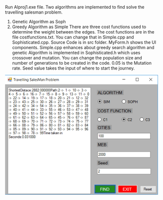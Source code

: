 Run AIproj1.exe file.
Two algorithms are implemented to find solve the travelling salesman problem.
1. Genetic Algorithm as Soph
2. Greedy Algorithm as Simple
There are three cost functions used to determine the weight between the edges. The cost functions are in the file costfunctions.txt. You can change that in Simple.cpp and Sophisticated.cpp. Source Code is in src folder. MyForm.h shows the UI components. Simple.cpp enhances about greedy search algorithm and genetic Algorithm is implemented in Sophisticated.h which uses crossover and mutation. You can change the population size and number of generations to be created in the code. 0.05 is the Mutation rate. Seed value takes the input of where to start the journey.

![alt text](https://github.com/roopa-rajala/TSP/blob/master/Screenshot.PNG)


